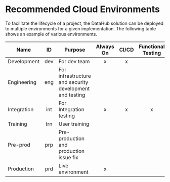 # Recommended Cloud Environments

To facilitate the lifecycle of a project, the DataHub solution can be deployed to multiple environments for a given implementation. The following table shows an example of various environments.

| Name |  ID | Purpose | Always On | CI/CD | Functional Testing | Automated Testing | Performance Testing |
| ---- | :-: | ------- | :-------: | :---: | :----------------: | :---------------: | :-----------------: |
| Development | dev | For dev team | x | x || x | |
| Engineering | eng | For infrastructure and security development and testing | | | | | |
| Integration | int | For Integration testing | x| x| x|x | | 
| Training | trn | User training | | | | | | 
| Pre-prod | prp | Pre-production and production issue fix | | | | | x | 
| Production | prd | Live environment | x | | | | |  

 

 

 

 

